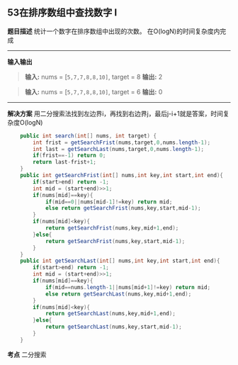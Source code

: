 ## 53在排序数组中查找数字 I

**题目描述**
统计一个数字在排序数组中出现的次数。
在O(logN)的时间复杂度内完成

---
**输入输出**
>**输入:** nums = [`5,7,7,8,8,10]`, target = 8
**输出:** 2

>**输入:** nums = [`5,7,7,8,8,10]`, target = 6
**输出:** 0
---
**解决方案**
用二分搜索法找到左边界i，再找到右边界j，最后j-i+1就是答案，时间复杂度O(logN)
```java
    public int search(int[] nums, int target) {
        int frist = getSearchFrist(nums,target,0,nums.length-1);
        int last = getSearchLast(nums,target,0,nums.length-1);
        if(frist==-1) return 0;
        return last-frist+1;
    }
    public int getSearchFrist(int[] nums,int key,int start,int end){
        if(start>end) return -1;
        int mid = (start+end)>>1;
        if(nums[mid]==key){
            if(mid==0||nums[mid-1]!=key) return mid;
            else return getSearchFrist(nums,key,start,mid-1);
        }
        if(nums[mid]<key){
            return getSearchFrist(nums,key,mid+1,end);
        }else{
            return getSearchFrist(nums,key,start,mid-1);
        }
    }
    public int getSearchLast(int[] nums,int key,int start,int end){
        if(start>end) return -1;
        int mid = (start+end)>>1;
        if(nums[mid]==key){
            if(mid==nums.length-1||nums[mid+1]!=key) return mid;
            else return getSearchLast(nums,key,mid+1,end);
        }
        if(nums[mid]<key){
            return getSearchLast(nums,key,mid+1,end);
        }else{
            return getSearchLast(nums,key,start,mid-1);
        }
    }
```

**考点**
二分搜索

